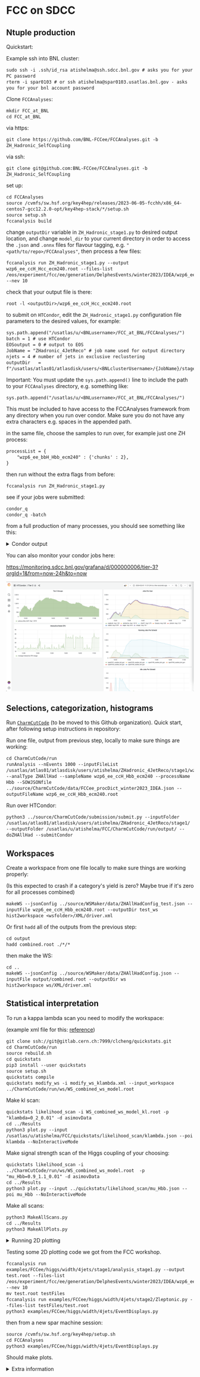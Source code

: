 # FCC on SDCC

## Ntuple production

Quickstart:

Example ssh into BNL cluster:

```
sudo ssh -i .ssh/id_rsa atishelma@ssh.sdcc.bnl.gov # asks you for your PC password
rterm -i spar0103 # or ssh atishelma@spar0103.usatlas.bnl.gov - asks you for your bnl account password
```

Clone `FCCAnalyses`:

```
mkdir FCC_at_BNL
cd FCC_at_BNL
```

via https:

```
git clone https://github.com/BNL-FCCee/FCCAnalyses.git -b ZH_Hadronic_SelfCoupling
```

via ssh:

```
git clone git@github.com:BNL-FCCee/FCCAnalyses.git -b ZH_Hadronic_SelfCoupling
```

set up:

```
cd FCCAnalyses
source /cvmfs/sw.hsf.org/key4hep/releases/2023-06-05-fcchh/x86_64-centos7-gcc12.2.0-opt/key4hep-stack/*/setup.sh
source setup.sh
fccanalysis build
```

change `outputDir` variable in `ZH_Hadronic_stage1.py` to desired output location, and change `model_dir` to your current directory in order to access the `.json` and `.onnx` files for flavour tagging, e.g. `"<path/to/repo>/FCCAnalyses"`, then process a few files:

```
fccanalysis run ZH_Hadronic_stage1.py --output wzp6_ee_ccH_Hcc_ecm240.root --files-list /eos/experiment/fcc/ee/generation/DelphesEvents/winter2023/IDEA/wzp6_ee_ccH_Hcc_ecm240/events_056080797.root --nev 10
```

check that your output file is there:

```
root -l <outputDir>/wzp6_ee_ccH_Hcc_ecm240.root
```

to submit on `HTCondor`, edit the `ZH_Hadronic_stage1.py` configuration file parameters to the desired values, for example:

```
sys.path.append("/usatlas/u/<BNLusername>/FCC_at_BNL/FCCAnalyses/")
batch = 1 # use HTCondor
EOSoutput = 0 # output to EOS
JobName = "ZHadronic_4JetReco" # job name used for output directory
njets = 4 # number of jets in exclusive reclustering
outputDir   = f"/usatlas/atlas01/atlasdisk/users/<BNLclusterUsername>/{JobName}/stage1/"
```

Important: You must update the `sys.path.append()` line to include the path to your `FCCAnalyses` directory, e.g. something like:

```
sys.path.append("/usatlas/u/<BNLusername>/FCC_at_BNL/FCCAnalyses/")
```

This must be included to have access to the FCCAnalyses framework from any directory when you run over condor. Make sure you do not have any extra characters e.g. spaces in the appended path.

in the same file, choose the samples to run over, for example just one ZH process:

```
processList = {
    "wzp6_ee_bbH_Hbb_ecm240" : {'chunks' : 2},
}
```

then run without the extra flags from before:

```
fccanalysis run ZH_Hadronic_stage1.py
```

see if your jobs were submitted:

```
condor_q
condor_q -batch
```

from a full production of many processes, you should see something like this:

<details>
  <summary>Condor output</summary>

```
[spar0103] /usatlas/u/atishelma/FCC/FCCAnalyses > condor_q -batch

-- Schedd: spar0103.usatlas.bnl.gov : <130.199.48.19:9618?... @ 02/01/24 06:17:17
OWNER     BATCH_NAME     SUBMITTED   DONE   RUN    IDLE  TOTAL JOB_IDS
atishelma ID: 1656494   2/1  06:14      _      1      _      1 1656494.0
atishelma ID: 1656495   2/1  06:14      _      2      _      2 1656495.0-1
atishelma ID: 1656496   2/1  06:14      _      2      _      2 1656496.0-1
atishelma ID: 1656497   2/1  06:14      _      2      _      2 1656497.0-1
atishelma ID: 1656498   2/1  06:15      _      2      _      2 1656498.0-1
atishelma ID: 1656499   2/1  06:15      _      2      _      2 1656499.0-1
atishelma ID: 1656500   2/1  06:15      _      2      _      2 1656500.0-1
atishelma ID: 1656501   2/1  06:15      _      2      _      2 1656501.0-1
atishelma ID: 1656502   2/1  06:15      _      2      _      2 1656502.0-1
atishelma ID: 1656503   2/1  06:15      _      2      _      2 1656503.0-1
atishelma ID: 1656504   2/1  06:15      _      2      _      2 1656504.0-1
atishelma ID: 1656505   2/1  06:15      _      2      _      2 1656505.0-1
atishelma ID: 1656506   2/1  06:15      _      2      _      2 1656506.0-1
atishelma ID: 1656507   2/1  06:15      _      2      _      2 1656507.0-1
atishelma ID: 1656508   2/1  06:15      _      2      _      2 1656508.0-1
atishelma ID: 1656509   2/1  06:15      _      2      _      2 1656509.0-1
atishelma ID: 1656510   2/1  06:15      _      2      _      2 1656510.0-1
atishelma ID: 1656511   2/1  06:15      _      2      _      2 1656511.0-1
atishelma ID: 1656512   2/1  06:15      _      2      _      2 1656512.0-1
atishelma ID: 1656513   2/1  06:15      _      2      _      2 1656513.0-1
atishelma ID: 1656514   2/1  06:15      _      2      _      2 1656514.0-1
atishelma ID: 1656515   2/1  06:15      _      2      _      2 1656515.0-1
atishelma ID: 1656516   2/1  06:15      _      2      _      2 1656516.0-1
atishelma ID: 1656517   2/1  06:15      _      2      _      2 1656517.0-1
atishelma ID: 1656518   2/1  06:15      _      2      _      2 1656518.0-1
atishelma ID: 1656519   2/1  06:15      _      2      _      2 1656519.0-1
atishelma ID: 1656520   2/1  06:15      _      2      _      2 1656520.0-1
atishelma ID: 1656521   2/1  06:15      _      2      _      2 1656521.0-1
atishelma ID: 1656522   2/1  06:15      _      2      _      2 1656522.0-1
atishelma ID: 1656523   2/1  06:15      _      2      _      2 1656523.0-1
atishelma ID: 1656524   2/1  06:15      _      2      _      2 1656524.0-1
atishelma ID: 1656525   2/1  06:15      _      2      _      2 1656525.0-1
atishelma ID: 1656526   2/1  06:15      _      2      _      2 1656526.0-1
atishelma ID: 1656527   2/1  06:16      _    106    894   1000 1656527.0-999
atishelma ID: 1656528   2/1  06:16      _      _    250    250 1656528.0-249
atishelma ID: 1656529   2/1  06:16      _      _    250    250 1656529.0-249

Total for query: 1565 jobs; 0 completed, 0 removed, 1394 idle, 171 running, 0 held, 0 suspended 
Total for atishelma: 1565 jobs; 0 completed, 0 removed, 1394 idle, 171 running, 0 held, 0 suspended 
Total for all users: 1567 jobs; 0 completed, 0 removed, 1394 idle, 173 running, 0 held, 0 suspended
```
</details>

You can also monitor your condor jobs here:

https://monitoring.sdcc.bnl.gov/grafana/d/000000006/tier-3?orgId=1&from=now-24h&to=now

![grafana screenshot](Images/condor_grafana_screenshot.png)

## Selections, categorization, histograms

Run [`CharmCutCode`](https://gitlab.cern.ch/sabidi/CharmCutCode/-/tree/Zcc_SelfCoupling?ref_type=heads) (to be moved to this Github organization). Quick start, after following setup instructions in repository:

Run one file, output from previous step, locally to make sure things are working:

```
cd CharmCutCode/run
runAnalysis --nEvents 1000 --inputFileList /usatlas/atlas01/atlasdisk/users/atishelma/ZHadronic_4JetReco/stage1/wzp6_ee_ccH_Hbb_ecm240/chunk_0.root --analType ZHAllHad --sampleName wzp6_ee_ccH_Hbb_ecm240 --processName Hbb --SOWJSONfile ../source/CharmCutCode/data/FCCee_procDict_winter2023_IDEA.json --outputFileName wzp6_ee_ccH_Hbb_ecm240.root
```

Run over HTCondor:

```
python3 ../source/CharmCutCode/submission/submit.py --inputFolder /usatlas/atlas01/atlasdisk/users/atishelma/ZHadronic_4JetReco/stage1/ --outputFolder /usatlas/u/atishelma/FCC/CharmCutCode/run/output/ --doZHAllHad --submitCondor
```

## Workspaces

Create a workspace from one file locally to make sure things are working properly:

(Is this expected to crash if a category's yield is zero? Maybe true if it's zero for all processes combined)

```
makeWS --jsonConfig ../source/WSMaker/data/ZHAllHadConfig_test.json --inputFile wzp6_ee_ccH_Hbb_ecm240.root --outputDir test_ws
hist2workspace <wsfolder>/XML/driver.xml  
```

Or first `hadd` all of the outputs from the previous step:

```
cd output
hadd combined.root ./*/*
```

then make the WS:

```
cd ..
makeWS --jsonConfig ../source/WSMaker/data/ZHAllHadConfig.json --inputFile output/combined.root --outputDir ws
hist2workspace ws/XML/driver.xml
```

## Statistical interpretation

To run a kappa lambda scan you need to modify the workspace:

(example xml file for this: [reference](https://gitlab.cern.ch/hh4b/hh4b-vbf-limits/-/blob/updateAllSyst_parameterized/xml/modify_hh4b_for_H_HH.xml?ref_type=heads))

```
git clone ssh://git@gitlab.cern.ch:7999/clcheng/quickstats.git
cd CharmCutCode/run
source rebuild.sh
cd quickstats
pip3 install --user quickstats
source setup.sh
quickstats compile
quickstats modify_ws -i modify_ws_klambda.xml --input_workspace ../CharmCutCode/run/ws/WS_combined_ws_model.root
```

Make kl scan:

```
quickstats likelihood_scan -i WS_combined_ws_model_kl.root -p "klambda=0_2_0.01" -d asimovData
cd ../Results
python3 plot.py --input /usatlas/u/atishelma/FCC/quickstats/likelihood_scan/klambda.json --poi klambda --NoInteractiveMode
```

Make signal strength scan of the Higgs coupling of your choosing:

```
quickstats likelihood_scan -i ../CharmCutCode/run/ws/WS_combined_ws_model.root  -p "mu_Hbb=0.9_1.1_0.01" -d asimovData
cd ../Results
python3 plot.py --input ../quickstats/likelihood_scan/mu_Hbb.json --poi mu_Hbb --NoInteractiveMode
```

Make all scans:

```
python3 MakeAllScans.py
cd ../Results
python3 MakeAllPlots.py
```

<details>
  <summary>Running 2D plotting</summary>
</details>

Testing some 2D plotting code we got from the FCC workshop.

```
fccanalysis run examples/FCCee/higgs/width/4jets/stage1/analysis_stage1.py --output test.root --files-list /eos/experiment/fcc/ee/generation/DelphesEvents/winter2023/IDEA/wzp6_ee_ccH_Hcc_ecm240/events_056080797.root --nev 10
mv test.root testFiles
fccanalysis run examples/FCCee/higgs/width/4jets/stage2/Zleptonic.py --files-list testFiles/test.root
python3 examples/FCCee/higgs/width/4jets/EventDisplays.py 
```

then from a new spar machine session:

```
source /cvmfs/sw.hsf.org/key4hep/setup.sh
cd FCCAnalyses
python3 examples/FCCee/higgs/width/4jets/EventDisplays.py 
```

Should make plots.

<details>
  <summary>Extra information</summary>

## Extra information

Cloning and building the [`FCCAnalyses`](https://github.com/HEP-FCC/FCCAnalyses) repository on the [BNL SDCC](https://www.sdcc.bnl.gov/) ATLAS cluster should largely follow the same steps as cloning and building the repository on [`lxplus`](https://abpcomputing.web.cern.ch/computing_resources/lxplus/).

Currently, one known difference is that when building on SDCC, one must add the following line to their `CMakeLists.txt` file:

```
link_directories(/cvmfs/sw.hsf.org/spackages7/intel-tbb/2020.3/x86_64-centos7-gcc11.2.0-opt/ey3ft/lib /cvmfs/sw.hsf.org/spackages7/zlib/1.2.13/x86_64-centos7-gcc11.2.0-opt/2wmsk/lib)
```

Example ssh into BNL cluster:

```
sudo ssh -i .ssh/id_rsa atishelma@ssh.sdcc.bnl.gov
rterm -i spar0103 # or ssh atishelma@spar0103.usatlas.bnl.gov
bash
```

When cloning the master branch of `FCCAnalyses`, I found I had to source a particular key4hep stack and build like so:

```
source /cvmfs/sw.hsf.org/key4hep/releases/2023-06-05-fcchh/x86_64-centos7-gcc12.2.0-opt/key4hep-stack/*/setup.sh
source setup.sh
fccanalysis build
```

Run the ZH hadronic ntupler:

```
fccanalysis run ZH_Hadronic_stage1.py --output wzp6_ee_ccH_Hcc_ecm240.root --files-list /eos/experiment/fcc/ee/generation/DelphesEvents/winter2023/IDEA/wzp6_ee_ccH_Hcc_ecm240/events_056080797.root --nev 10
```

Lines I found useful to add in my ~/.vimrc:

```
hi Search cterm=NONE ctermfg=grey ctermbg=blue
:set number
```

Lines I found useful to add in my ~/.bashrc:

```
export KRB5CCNAME=$HOME/krb5cc_`id -u`
kinit atishelm@CERN.CH
alias 'l=ls -lrt --color=auto'
alias 'gst=git status'
stty erase '^?' # fix vim backspace issue
alias grep='grep --color=auto'
```

Stat analysis related commands after producing ntuples:

In CharmCutCode repo, to process one file:

```
runAnalysis --nEvents 1000 --inputFileList /eos/user/a/atishelm/ntuples/FCC/ZH_Hadronic_4JetReco/wzp6_ee_ccH_Hbb_ecm240/chunk0.root --analType SelfCoupling --sampleName wzp6_ee_ccH_Hbb_ecm240 --processName Hbb
```

Run over everything with condor:

```

```

</details>
